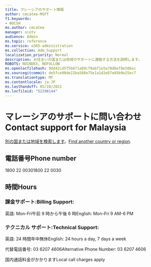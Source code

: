 ```yaml
---
title: マレーシアのサポート情報
author: cmcatee-MSFT
f1.keywords:
- NOCSH
ms.author: cmcatee
manager: scotv
audience: Admin
ms.topic: reference
ms.service: o365-administration
ms.collection: Adm_Support
localization_priority: Normal
description: お住まいの国または地域のサポートに連絡する方法を説明します。
ROBOTS: NOINDEX, NOFOLLOW
ms.openlocfilehash: 9dd42cd5f5b671a89cf8abf1e5a70d6ef8e506ec
ms.sourcegitcommit: de5fce90de22ba588e75e1a1d2e87e03b9e25ec7
ms.translationtype: MT
ms.contentlocale: ja-JP
ms.lasthandoff: 05/10/2021
ms.locfileid: "52298144"
---
```

# <a name="contact-support-for-malaysia"></a><span data-ttu-id="58f52-103">マレーシアのサポートに問い合わせ</span><span class="sxs-lookup"><span data-stu-id="58f52-103">Contact support for Malaysia</span></span>

<span data-ttu-id="58f52-104">[別の国または地域を検索します](../../business-video/get-help-support.md)。</span><span class="sxs-lookup"><span data-stu-id="58f52-104">[Find another country or region](../../business-video/get-help-support.md).</span></span>

## <a name="phone-number"></a><span data-ttu-id="58f52-105">電話番号</span><span class="sxs-lookup"><span data-stu-id="58f52-105">Phone number</span></span>
<span data-ttu-id="58f52-106">1800 22 0030</span><span class="sxs-lookup"><span data-stu-id="58f52-106">1800 22 0030</span></span>

## <a name="hours"></a><span data-ttu-id="58f52-107">時間</span><span class="sxs-lookup"><span data-stu-id="58f52-107">Hours</span></span>
### <a name="billing-support"></a><span data-ttu-id="58f52-108">課金サポート:</span><span class="sxs-lookup"><span data-stu-id="58f52-108">Billing Support:</span></span>

<span data-ttu-id="58f52-109">英語: Mon-Fri午前 9 時から午後 6 時</span><span class="sxs-lookup"><span data-stu-id="58f52-109">English: Mon-Fri 9 AM-6 PM</span></span>

### <a name="technical-support"></a><span data-ttu-id="58f52-110">テクニカル サポート:</span><span class="sxs-lookup"><span data-stu-id="58f52-110">Technical Support:</span></span>

<span data-ttu-id="58f52-111">英語: 24 時間年中無休</span><span class="sxs-lookup"><span data-stu-id="58f52-111">English: 24 hours a day, 7 days a week</span></span>

<span data-ttu-id="58f52-112">代替電話番号: 03 6207 4606</span><span class="sxs-lookup"><span data-stu-id="58f52-112">Alternative Phone Number: 03 6207 4606</span></span>

<span data-ttu-id="58f52-113">国内通話料金がかかります</span><span class="sxs-lookup"><span data-stu-id="58f52-113">Local call charges apply</span></span>
